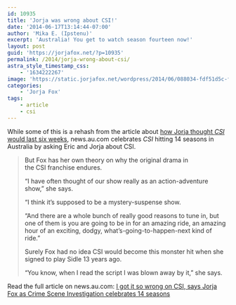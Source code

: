 ```yaml
---
id: 10935
title: 'Jorja was wrong about CSI!'
date: '2014-06-17T13:14:44-07:00'
author: 'Mika E. (Ipstenu)'
excerpt: 'Australia! You get to watch season fourteen now!'
layout: post
guid: 'https://jorjafox.net/?p=10935'
permalink: /2014/jorja-wrong-about-csi/
astra_style_timestamp_css:
    - '1634222267'
image: 'https://static.jorjafox.net/wordpress/2014/06/088034-fdf51d5c-f5b2-11e3-ba3b-878da0800edb-e1403036042779.jpg'
categories:
    - 'Jorja Fox'
tags:
    - article
    - csi
---
```


While some of this is a rehash from the article about <a href="http://www.news.com.au/entertainment/tv/jorja-fox-thought-csi-crime-scene-investigation-would-last-six-weeks/story-e6frfmyi-1226867996661">how Jorja thought _CSI_ would last six weeks</a>, news.au.com celebrates _CSI_ hitting 14 seasons in Australia by asking Eric and Jorja about CSI.
<blockquote>
<p style="color: #333333;">But Fox has her own theory on why the original drama in the <span style="font-weight: inherit;">CSI</span> franchise endures.
<p style="color: #333333;">“I have often thought of our show really as an action-adventure show,” she says.
<p style="color: #333333;">“I think it’s supposed to be a mystery-suspense show.
<p style="color: #333333;">“And there are a whole bunch of really good reasons to tune in, but one of them is you are going to be in for an amazing ride, an amazing hour of an exciting, dodgy, what’s-going-to-happen-next kind of ride.”
<p style="color: #333333;">Surely Fox had no idea <span style="font-weight: inherit;">CSI</span> would become this monster hit when she signed to play Sidle 13 years ago.
<p style="color: #333333;">“You know, when I read the script I was blown away by it,” she says.
</blockquote>
Read the full article on news.au.com: <a href="http://www.news.com.au/entertainment/tv/i-got-it-so-wrong-on-csi-says-jorja-fox-as-crime-scene-investigation-celebrates-14-seasons/story-e6frfmyi-1226957088333">I got it so wrong on CSI, says Jorja Fox as Crime Scene Investigation celebrates 14 seasons</a>
